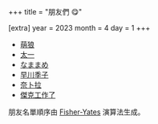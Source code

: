 +++
title = "朋友們 😋"

[extra]
year = 2023
month = 4
day = 1
+++

- [萌狼](https://blog.horo.moe/)
- [太一](https://starlite.me/about/)
- [なままめ](https://robinzed.wordpress.com/)
- [早川季子](https://137.ppfarm.boats/)
- [奈卜拉](https://astrologer.cc)
- [傑克工作了](https://jack-works.github.io/)

朋友名單順序由 [Fisher-Yates](https://en.wikipedia.org/wiki/Fisher%E2%80%93Yates_shuffle) 演算法生成。
